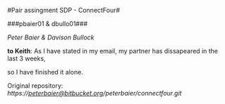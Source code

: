 

#Pair assingment SDP - ConnectFour#

###pbaier01 & dbullo01###

*Peter Baier & Davison Bullock*

**to Keith**: As I have stated in my email, my partner has dissapeared in the last 3 weeks,

so I have finished it alone.

Original repository: *https://peterbaier@bitbucket.org/peterbaier/connectfour.git* 

